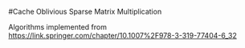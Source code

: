#Cache Oblivious Sparse Matrix Multiplication

Algorithms implemented from https://link.springer.com/chapter/10.1007%2F978-3-319-77404-6_32